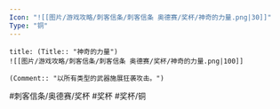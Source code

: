 ```yaml
---
Icon: "![[图片/游戏攻略/刺客信条/刺客信条 奥德赛/奖杯/神奇的力量.png|30]]"
Type: "铜"
---
```

```ad-common-bronze-trophy
title: (Title:: "神奇的力量")
![[图片/游戏攻略/刺客信条/刺客信条 奥德赛/奖杯/神奇的力量.png|100]]

(Comment:: "以所有类型的武器施展狂袭攻击。")
```

#刺客信条/奥德赛/奖杯 #奖杯 #奖杯/铜
